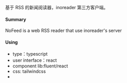 基于 RSS 的新闻阅读器，inoreader 第三方客户端。<br/>
#### Summary
NoFeed is a web RSS reader that use inoreader's server
#### Using
- type：typescript
- user interface：react
- component lib:fluent/react
- css: tailwindcss
- 
